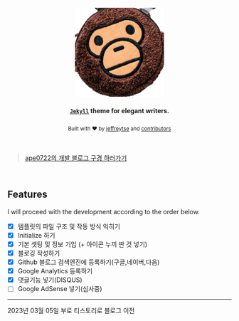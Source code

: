 <div align="center">

  <br>
  
  <a href="https://ape0722.github.io/">
    <img alt="ape0722" src="assets/images/banners/default_profile.png" width="200">
  </a>
</div>

<h4 align="center">
  <a href="https://jekyllrb.com/" target="_blank"><code>Jekyll</code></a> theme for elegant writers.
</h4>

<div align="center">
  <sub>Built with ❤︎ by
  <a href="https://jeffreytse.net">jeffreytse</a> and
  <a href="https://github.com/jeffreytse/jekyll-theme-yat/graphs/contributors">contributors </a>
  </sub>
</div>

<br>
<br>

> [ape0722의 개발 블로그 구경 하러가기](https://ape0722.github.io/)

<br>

## Features

I will proceed with the development according to the order below.

- [x] 템플릿의 파일 구조 및 작동 방식 익히기
- [x] Initialize 하기
- [x] 기본 셋팅 및 정보 기입 (+ 아이콘 누끼 딴 것 넣기)
- [x] 블로깅 작성하기
- [x] Github 블로그 검색엔진에 등록하기(구글,네이버,다음)
- [x] Google Analytics 등록하기
- [x] 댓글기능 넣기(DISQUS)
- [ ] Google AdSense 넣기(심사중)

---
2023년 03월 05일 부로 티스토리로 블로그 이전

